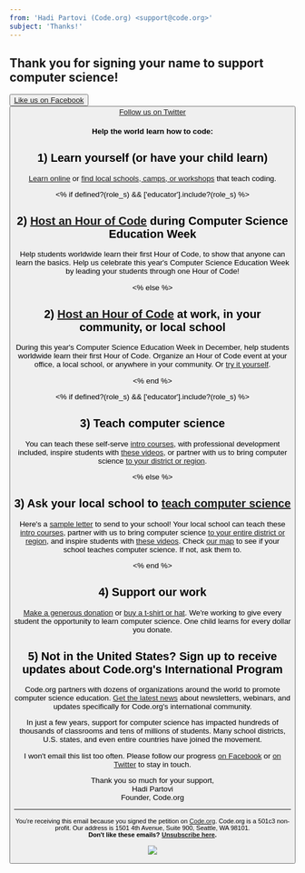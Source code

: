 ```yaml
---
from: 'Hadi Partovi (Code.org) <support@code.org>'
subject: 'Thanks!'
---
```


## Thank you for signing your name to support computer science!

[<button>Like us on Facebook](https://facebook.com/Codeorg)[<button>Follow us on Twitter](https://twitter.com/codeorg)

#### Help the world learn how to code:

## 1) Learn yourself (or have your child learn)

[Learn online](https://code.org/learn) or [find local schools, camps, or workshops](https://code.org/learn/local) that teach coding.

<% if defined?(role_s) && ['educator'].include?(role_s) %>

## 2) [Host an Hour of Code](https://hourofcode.com) during Computer Science Education Week

Help students worldwide learn their first Hour of Code, to show that anyone can learn the basics. Help us celebrate this year's Computer Science Education Week by leading your students through one Hour of Code!

<% else %>

## 2) [Host an Hour of Code](https://hourofcode.com) at work, in your community, or local school

During this year's Computer Science Education Week in December, help students worldwide learn their first Hour of Code. Organize an Hour of Code event at your office, a local school, or anywhere in your community. Or [try it yourself](https://code.org/learn).

<% end %>

<% if defined?(role_s) && ['educator'].include?(role_s) %>

## 3) Teach computer science

You can teach these self-serve [intro courses](https://studio.code.org), with professional development included, inspire students with [these videos](https://code.org/educate/inspire), or partner with us to bring computer science [to your district or region](https://code.org/educate/partner). 

<% else %>

## 3) Ask your local school to [teach computer science](https://code.org/educate)

Here's a [sample letter](https://code.org/promote/letter) to send to your school! Your local school can teach these [intro courses](https://studio.code.org), partner with us to bring computer science [to your entire district or region](https://code.org/educate/partner), and inspire students with [these videos](https://code.org/educate/inspire). Check [our map](https://code.org/learn/local) to see if your school teaches computer science. If not, ask them to.

<% end %>

## 4) Support our work

[Make a generous donation](https://code.org/donate) or [buy a t-shirt or hat](https://store.code.org). We're working to give every student the opportunity to learn computer science. One child learns for every dollar you donate.

## 5) Not in the United States? Sign up to receive updates about Code.org's International Program

Code.org partners with dozens of organizations around the world to promote computer science education. [Get the latest news](http://go.pardot.com/l/153401/2018-07-20/lfw71d) about newsletters, webinars, and updates specifically for Code.org's international community. 

In just a few years, support for computer science has impacted hundreds of thousands of classrooms and tens of millions of students. Many school districts, U.S. states, and even entire countries have joined the movement. 

I won't email this list too often. Please follow our progress [on Facebook](https://facebook.com/Code.org) or [on Twitter](https://twitter.com/codeorg) to stay in touch.

Thank you so much for your support,<br/>
Hadi Partovi <br/>
Founder, Code.org

<hr>

<small>You’re receiving this email because you signed the petition on <a href="https://Code.org/">Code.org</a>. Code.org is a 501c3 non-profit. Our address is 1501 4th Avenue, Suite 900, Seattle, WA 98101.</small> <br />
<small><strong>Don't like these emails? [Unsubscribe here](<%= local_assigns.fetch(:unsubscribe_link, "") %>).</strong></small>


![](<%= local_assigns.fetch(:tracking_pixel, "") %>)

